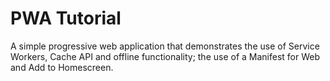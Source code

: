 # PWA Tutorial
A simple progressive web application that demonstrates the use of Service Workers, Cache API and offline functionality; the use of a Manifest for Web and Add to Homescreen.


